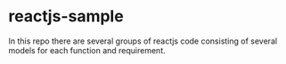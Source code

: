 # reactjs-sample

In this repo there are several groups of reactjs code consisting of several models for each function and requirement.

